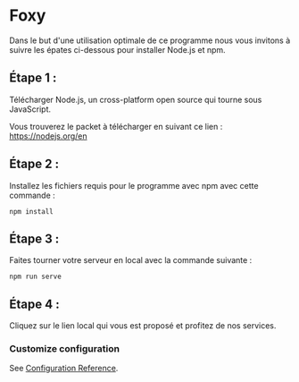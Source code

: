 # Foxy

Dans le but d'une utilisation optimale de ce programme nous vous invitons à suivre les épates ci-dessous pour installer Node.js et npm.


## Étape 1 :

Télécharger Node.js, un cross-platform open source qui tourne sous JavaScript.

Vous trouverez le packet à télécharger en suivant ce lien : https://nodejs.org/en

## Étape 2 :

Installez les fichiers requis pour le programme avec npm avec cette commande :

```
npm install
```

## Étape 3 :

Faites tourner votre serveur en local avec la commande suivante :

```
npm run serve
```

## Étape 4 :

Cliquez sur le lien local qui vous est proposé et profitez de nos services.


### Customize configuration
See [Configuration Reference](https://cli.vuejs.org/config/).
